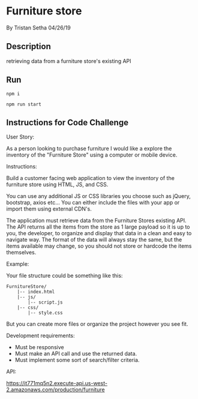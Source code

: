 # Furniture store

By Tristan Setha 04/26/19

## Description
 retrieving data from a furniture store's existing API
 
## Run
```
npm i
```
```
npm run start
```

## Instructions for Code Challenge

User Story:

As a person looking to purchase furniture I would like a explore the inventory of the "Furniture Store" using a computer or mobile device.

Instructions:

Build a customer facing web application to view the inventory of the furniture store using HTML, JS, and CSS.

You can use any additional JS or CSS libraries you choose such as jQuery, bootstrap, axios etc... You can either include the files with your app or import them using external CDN's.

The application must retrieve data from the Furniture Stores existing API.  The API returns all the items from the store as 1 large payload so it is up to you, the developer, to organize and display that data in a clean and easy to navigate way. The format of the data will always stay the same, but the items available may change, so you should not store or hardcode the items themselves.

Example:

Your file structure could be something like this:

```
FurnitureStore/
    |-- index.html
    |-- js/
        |-- script.js
    |-- css/
        |-- style.css
```
But you can create more files or organize the project however you see fit.

Development requirements:

* Must be responsive
* Must make an API call and use the returned data.
* Must implement some sort of search/filter criteria.

API:

https://it771mq5n2.execute-api.us-west-2.amazonaws.com/production/furniture